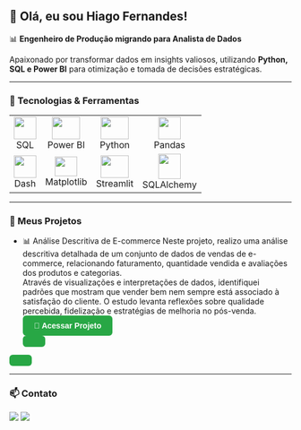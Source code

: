 ## 👋 Olá, eu sou Hiago Fernandes!

📊 **Engenheiro de Produção migrando para Analista de Dados**

Apaixonado por transformar dados em insights valiosos, utilizando **Python, SQL e Power BI** para otimização e tomada de decisões estratégicas.

---

### 🚀 Tecnologias & Ferramentas

<table>
  <tr>
    <td align="center"><img src="https://icones.pro/wp-content/uploads/2021/05/icone-base-donnees-orange.png" width="40" height="40"/><br>SQL</td>
    <td align="center"><img src="https://upload.wikimedia.org/wikipedia/commons/thumb/c/cf/New_Power_BI_Logo.svg/2048px-New_Power_BI_Logo.svg.png" width="50" height="40"/><br>Power BI</td>
    <td align="center"><img src="https://cdn.jsdelivr.net/gh/devicons/devicon/icons/python/python-original.svg" width="50" height="40"/><br>Python</td>
    <td align="center"><img src="https://cdn.jsdelivr.net/gh/devicons/devicon/icons/pandas/pandas-original.svg" width="40" height="40"/><br>Pandas</td>
  </tr>
  <tr>
    <td align="center"><img src="https://cdn-images-1.medium.com/v2/resize:fit:1200/1*4R9HdZXaBGLPD_xPoit7iA.png" width="40" height="40"/><br>Dash</td>
    <td align="center"><img src="https://upload.wikimedia.org/wikipedia/commons/thumb/8/84/Matplotlib_icon.svg/1200px-Matplotlib_icon.svg.png" width="40" height="35"/><br>Matplotlib</td>
    <td align="center"><img src="https://vectorseek.com/wp-content/uploads/2023/08/Streamlit-Logo-Vector.svg-.png" width="50" height="40"/><br>Streamlit</td>
    <td align="center"><img src="https://buildwithlayer.gallerycdn.vsassets.io/extensions/buildwithlayer/sqlalchemy-integration-expert-jyszg/0.0.13/1740523961608/Microsoft.VisualStudio.Services.Icons.Default" width="40" height="45"/><br>SQLAlchemy</td>
  </tr>
</table>

---
### 📁 Meus Projetos

 - 📊 Análise Descritiva de E-commerce
      Neste projeto, realizo uma análise descritiva detalhada de um conjunto de dados de vendas de e-commerce, relacionando faturamento, quantidade vendida e avaliações dos produtos e categorias.  
      Através de visualizações e interpretações de dados, identifiquei padrões que mostram que vender bem nem sempre está associado à satisfação do cliente. O estudo levanta reflexões sobre qualidade percebida,          fidelização e estratégias de melhoria no pós-venda.
<a href="https://github.com/Hiagofb/ANALISE_DESCRITIVA_ECOMERCE/blob/main/ANALISE_DESCRITIVA.ipynb" target="_blank" style="
  display: inline-block;
  padding: 10px 20px;
  background-color: #28a745;
  color: white;
  text-decoration: none;
  border-radius: 6px;
  font-weight: bold;
  font-family: sans-serif;
">
📁 Acessar Projeto
</a>

---

### 📫 Contato
<div style="display: inline-block"> 
  <a href="https://www.linkedin.com/in/hiago-fernandess/" target="_blank"><img src="https://img.shields.io/badge/-LinkedIn-%230077B5?style=for-the-badge&logo=linkedin&logoColor=white" target="_blank"></a> 
  <a href = "mailto:hiagof130[at]gmail.com"><img src="https://img.shields.io/badge/Gmail-D14836?style=for-the-badge&logo=gmail&logoColor=white" target="_blank"></a>  
</div>
